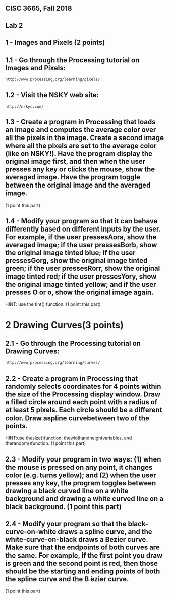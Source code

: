 ## CISC 3665, Fall 2018

## Lab 2

## 1 - Images and Pixels (2 points)

## 1.1 - Go through the Processing tutorial on Images and Pixels:
```
http://www.processing.org/learning/pixels/
```

## 1.2 - Visit the NSKY web site:
```
http://nskyc.com/
```

## 1.3 - Create a program in Processing that loads an image and computes the average color over all the pixels in the image. Create a second image where all the pixels are set to the average color (like on NSKY!). Have the program display the original image first, and then when the user presses any key or clicks the mouse, show the averaged image. Have the program toggle between the original image and the averaged image. 
(1 point this part)

## 1.4 - Modify your program so that it can behave differently based on different inputs by the user. For example, if the user pressesAora, show the averaged image; if the user pressesBorb, show the original image tinted blue; if the user pressesGorg, show the original image tinted green; if the user pressesRorr, show the original image tinted red; if the user pressesYory, show the original image tinted yellow; and if the user presses O or o, show the original image again. 
HINT: use the tint() function. (1 point this part)

# 2 Drawing Curves(3 points)
## 2.1 - Go through the Processing tutorial on Drawing Curves:
```
http://www.processing.org/learning/curves/
```
## 2.2 - Create a program in Processing that randomly selects coordinates for 4 points within the size of the Processing display window. Draw a filled circle around each point with a radius of at least 5 pixels. Each circle should be a different color. Draw aspline curvebetween two of the points.
HINT:use thesize()function, thewidthandheightvariables, and therandom()function. (1 point this part)

## 2.3 - Modify your program in two ways: (1) when the mouse is pressed on any point, it changes color (e.g. turns yellow); and (2) when the user presses any key, the program toggles between drawing a black curved line on a white background and drawing a white curved line on a black background. (1 point this part)

## 2.4 - Modify your program so that the black-curve-on-white draws a spline curve, and the white-curve-on-black draws a Bezier curve. Make sure that the endpoints of both curves are the same. For example, if the first point you draw is green and the second point is red, then those should be the starting and ending points of both the spline curve and the B ́ezier curve.
(1 point this part)
